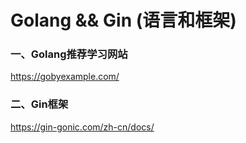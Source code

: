 # Golang && Gin (语言和框架)
### 一、Golang推荐学习网站
https://gobyexample.com/
### 二、Gin框架
https://gin-gonic.com/zh-cn/docs/